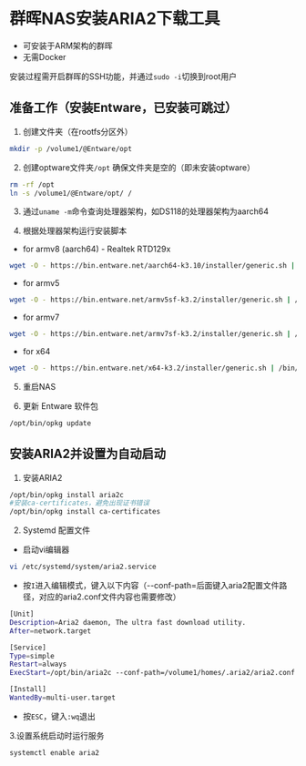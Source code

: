 # 群晖NAS安装ARIA2下载工具
* 可安装于ARM架构的群晖
* 无需Docker

安装过程需开启群晖的SSH功能，并通过`sudo -i`切换到root用户

## 准备工作（安装Entware，已安装可跳过）

1. 创建文件夹（在rootfs分区外）
```bash
mkdir -p /volume1/@Entware/opt
```

2. 创建optware文件夹`/opt`
确保文件夹是空的（即未安装optware）
```bash
rm -rf /opt
ln -s /volume1/@Entware/opt/ /
```
3. 通过`uname -m`命令查询处理器架构，如DS118的处理器架构为aarch64

4. 根据处理器架构运行安装脚本
* for armv8 (aarch64) - Realtek RTD129x
```bash
wget -O - https://bin.entware.net/aarch64-k3.10/installer/generic.sh | /bin/sh
```
* for armv5
```bash
wget -O - https://bin.entware.net/armv5sf-k3.2/installer/generic.sh | /bin/sh
```
* for armv7
```bash
wget -O - https://bin.entware.net/armv7sf-k3.2/installer/generic.sh | /bin/sh
```
* for x64
```bash
wget -O - https://bin.entware.net/x64-k3.2/installer/generic.sh | /bin/sh
```

5. 重启NAS

6. 更新 Entware 软件包
```bash
/opt/bin/opkg update
```

## 安装ARIA2并设置为自动启动

1. 安装ARIA2
```bash
/opt/bin/opkg install aria2c
#安装ca-certificates，避免出现证书错误
/opt/bin/opkg install ca-certificates
```

2. Systemd 配置文件

* 启动vi编辑器
```bash
vi /etc/systemd/system/aria2.service
```

* 按`I`进入编辑模式，键入以下内容（--conf-path=后面键入aria2配置文件路径，对应的aria2.conf文件内容也需要修改）
```bash
[Unit]
Description=Aria2 daemon, The ultra fast download utility.
After=network.target

[Service]
Type=simple
Restart=always
ExecStart=/opt/bin/aria2c --conf-path=/volume1/homes/.aria2/aria2.conf

[Install]
WantedBy=multi-user.target
```

* 按`ESC`，键入`:wq`退出

3.设置系统启动时运行服务
```bash
systemctl enable aria2
```


